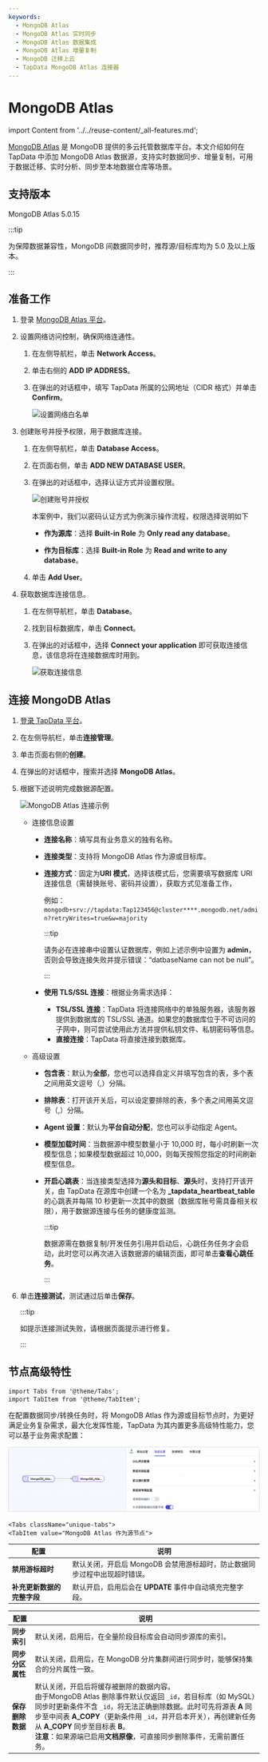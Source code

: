 ```yaml
---
keywords:
  - MongoDB Atlas
  - MongoDB Atlas 实时同步
  - MongoDB Atlas 数据集成
  - MongoDB Atlas 增量复制
  - MongoDB 迁移上云
  - TapData MongoDB Atlas 连接器
---
```


# MongoDB Atlas
import Content from '../../reuse-content/_all-features.md';

<Content />

[MongoDB Atlas](https://www.mongodb.com/atlas) 是 MongoDB 提供的多云托管数据库平台。本文介绍如何在 TapData 中添加 MongoDB Atlas 数据源，支持实时数据同步、增量复制，可用于数据迁移、实时分析、同步至本地数据仓库等场景。

<Head>
    <link rel="canonical" href="https://docs.tapdata.net/prerequisites/cloud-databases/mongodb-atlas" />
</Head>


## 支持版本

MongoDB Atlas 5.0.15

:::tip

为保障数据兼容性，MongoDB 间数据同步时，推荐源/目标库均为 5.0 及以上版本。

:::

## 准备工作

1. 登录 [MongoDB Atlas 平台](https://cloud.mongodb.com/v2)。

2. 设置网络访问控制，确保网络连通性。

    1. 在左侧导航栏，单击 **Network Access**。

    2. 单击右侧的 **ADD IP ADDRESS**。

    3. 在弹出的对话框中，填写 TapData 所属的公网地址（CIDR 格式）并单击 **Confirm**。

       ![设置网络白名单](../../images/atlas_add_ip_address.png)

3. 创建账号并授予权限，用于数据库连接。

    1. 在左侧导航栏，单击 **Database Access**。

    2. 在页面右侧，单击 **ADD NEW DATABASE USER**。

    3. 在弹出的对话框中，选择认证方式并设置权限。

       ![创建账号并授权](../../images/atlas_create_user.png)

       本案例中，我们以密码认证方式为例演示操作流程，权限选择说明如下

        * **作为源库**：选择 **Built-in Role** 为 **Only read any database**。

        * **作为目标库**：选择 **Built-in Role** 为 **Read and write to any database**。

    4. 单击 **Add User**。

4. 获取数据库连接信息。

    1. 在左侧导航栏，单击 **Database**。

    2. 找到目标数据库，单击 **Connect**。

    3. 在弹出的对话框中，选择 **Connect your application** 即可获取连接信息，该信息将在连接数据库时用到。

       ![获取连接信息](../../images/atlas_obtain_connection.png)

## 连接 MongoDB Atlas

1. [登录 TapData 平台](../../user-guide/log-in.md)。

2. 在左侧导航栏，单击**连接管理**。

3. 单击页面右侧的**创建**。

4. 在弹出的对话框中，搜索并选择 **MongoDB Atlas**。

5. 根据下述说明完成数据源配置。

   ![MongoDB Atlas 连接示例](../../images/mongodb_atlas_connection_setting.png)

    * 连接信息设置

        * **连接名称**：填写具有业务意义的独有名称。

        * **连接类型**：支持将 MongoDB Atlas 作为源或目标库。

        * **连接方式**：固定为**URI 模式**，选择该模式后，您需要填写数据库 URI 连接信息（需替换账号、密码并设置），获取方式见准备工作，
          
          例如：` mongodb+srv://tapdata:Tap123456@cluster****.mongodb.net/admin?retryWrites=true&w=majority`
          
          :::tip
          
          请务必在连接串中设置认证数据库，例如上述示例中设置为 **admin**，否则会导致连接失败并提示错误：“datbaseName can not be null”。
          
          :::
          
        * **使用 TLS/SSL 连接**：根据业务需求选择：
            * **TSL/SSL 连接**：TapData 将连接网络中的单独服务器，该服务器提供到数据库的 TSL/SSL 通道。如果您的数据库位于不可访问的子网中，则可尝试使用此方法并提供私钥文件、私钥密码等信息。
            * **直接连接**：TapData 将直接连接到数据库。

    * 高级设置
        * **包含表**：默认为**全部**，您也可以选择自定义并填写包含的表，多个表之间用英文逗号（,）分隔。
        
        * **排除表**：打开该开关后，可以设定要排除的表，多个表之间用英文逗号（,）分隔。
        
        * **Agent 设置**：默认为**平台自动分配**，您也可以手动指定 Agent。
        
        * **模型加载时间**：当数据源中模型数量小于 10,000 时，每小时刷新一次模型信息；如果模型数据超过 10,000，则每天按照您指定的时间刷新模型信息。
        
        * **开启心跳表**：当连接类型选择为**源头和目标**、**源头**时，支持打开该开关，由 TapData 在源库中创建一个名为 **_tapdata_heartbeat_table** 的心跳表并每隔 10 秒更新一次其中的数据（数据库账号需具备相关权限），用于数据源连接与任务的健康度监测。
          
          :::tip
          
          数据源需在数据复制/开发任务引用并启动后，心跳任务任务才会启动，此时您可以再次进入该数据源的编辑页面，即可单击**查看心跳任务**。
          
          :::

6. 单击**连接测试**，测试通过后单击**保存**。

   :::tip

   如提示连接测试失败，请根据页面提示进行修复。

   :::

## 节点高级特性


```mdx-code-block
import Tabs from '@theme/Tabs';
import TabItem from '@theme/TabItem';
```

在配置数据同步/转换任务时，将 MongoDB Atlas 作为源或目标节点时，为更好满足业务复杂需求，最大化发挥性能，TapData 为其内置更多高级特性能力，您可以基于业务需求配置：

![MongoDB 节点高级特性](../../images/mongodb_atlas_node_advanced_settings.png)

```mdx-code-block
<Tabs className="unique-tabs">
<TabItem value="MongoDB Atlas 作为源节点">
```

| **配置**                   | **说明**                                                     |
| -------------------------- | ------------------------------------------------------------ |
| **禁用游标超时**           | 默认关闭，开启后 MongoDB 会禁用游标超时，防止数据同步过程中出现超时错误。 |
| **补充更新数据的完整字段** | 默认开启，启用后会在 **UPDATE** 事件中自动填充完整字段。     |


</TabItem>

<TabItem value="MongoDB Atlas 作为目标节点">

| **配置**         | **说明**                                                     |
| ---------------- | ------------------------------------------------------------ |
| **同步索引**     | 默认关闭，启用后，在全量阶段目标库会自动同步源库的索引。     |
| **同步分区属性** | 默认关闭，启用后，在 MongoDB 分片集群间进行同步时，能够保持集合的分片属性一致。 |
| **保存删除数据** | 默认关闭，开启后将缓存被删除的数据内容。<br />由于MongoDB Atlas 删除事件默认仅返回 `_id`，若目标库（如 MySQL）同步时更新条件不含 `_id`，将无法正确删除数据。此时可先将源表 **A** 同步至中间表 **A_COPY**（更新条件用 `_id`，并开启本开关），再创建新任务从 **A_COPY** 同步至目标表 **B**。<br />**注意**：如果源端已启用**文档原像**，可直接同步删除事件，无需前置任务。 |

</TabItem>
</Tabs>
